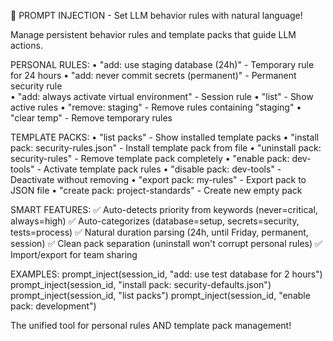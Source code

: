 🚀 PROMPT INJECTION - Set LLM behavior rules with natural language!

Manage persistent behavior rules and template packs that guide LLM actions.

PERSONAL RULES:
• "add: use staging database (24h)" - Temporary rule for 24 hours
• "add: never commit secrets (permanent)" - Permanent security rule  
• "add: always activate virtual environment" - Session rule
• "list" - Show active rules
• "remove: staging" - Remove rules containing "staging"
• "clear temp" - Remove temporary rules

TEMPLATE PACKS:
• "list packs" - Show installed template packs
• "install pack: security-rules.json" - Install template pack from file
• "uninstall pack: security-rules" - Remove template pack completely
• "enable pack: dev-tools" - Activate template pack rules
• "disable pack: dev-tools" - Deactivate without removing
• "export pack: my-rules" - Export pack to JSON file
• "create pack: project-standards" - Create new empty pack

SMART FEATURES:
✅ Auto-detects priority from keywords (never=critical, always=high)
✅ Auto-categorizes (database=setup, secrets=security, tests=process)
✅ Natural duration parsing (24h, until Friday, permanent, session)
✅ Clean pack separation (uninstall won't corrupt personal rules)
✅ Import/export for team sharing

EXAMPLES:
prompt_inject(session_id, "add: use test database for 2 hours")
prompt_inject(session_id, "install pack: security-defaults.json")
prompt_inject(session_id, "list packs")
prompt_inject(session_id, "enable pack: development")

The unified tool for personal rules AND template pack management!